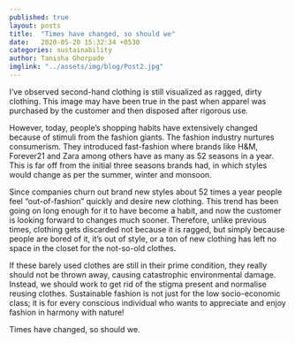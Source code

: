 ```yaml
---
published: true
layout: posts
title:  "Times have changed, so should we"
date:   2020-05-20 15:32:34 +0530
categories: sustainability
author: Tanisha Ghorpade
imglink: "../assets/img/blog/Post2.jpg"
---
```


I’ve observed second-hand clothing is still visualized as ragged, dirty clothing. This image may have been true in the past when apparel was purchased by the customer and then disposed after rigorous use.

However, today, people’s shopping habits have extensively changed because of stimuli from the fashion giants. The fashion industry nurtures consumerism. They introduced fast-fashion where brands like H&M, Forever21 and Zara among others have as many as 52 seasons in a year. This is far off from the initial three seasons brands had, in which styles would change as per the summer, winter and monsoon.

Since companies churn out brand new styles about 52 times a year people feel “out-of-fashion” quickly and desire new clothing. This trend has been going on long enough for it to have become a habit, and now the customer is looking forward to changes much sooner. Therefore, unlike previous times, clothing gets discarded not because it is ragged, but simply because people are bored of it, it’s out of style, or a ton of new clothing has left no space in the closet for the not-so-old clothes.

If these barely used clothes are still in their prime condition, they really should not be thrown away, causing catastrophic environmental damage. Instead, we should work to get rid of the stigma present and normalise reusing clothes. Sustainable fashion is not just for the low socio-economic class; it is for every conscious individual who
wants to appreciate and enjoy fashion in harmony with nature!

Times have changed, so should we.
